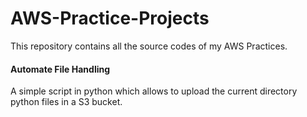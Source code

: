 # AWS-Practice-Projects
This repository contains all the source codes of my AWS Practices.


#### Automate File Handling 
A simple script in python which allows to upload the current directory python files in a S3 bucket. 
